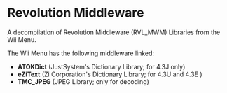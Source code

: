 # Revolution Middleware
A decompilation of Revolution Middleware (RVL_MWM) Libraries from the Wii Menu.   

The Wii Menu has the following middleware linked:
* **ATOKDict** (JustSystem's Dictionary Library; for 4.3J only)
* **eZiText** (Zi Corporation's Dictionary Library; for 4.3U and 4.3E )
* **TMC_JPEG** (JPEG Library; only for decoding)


